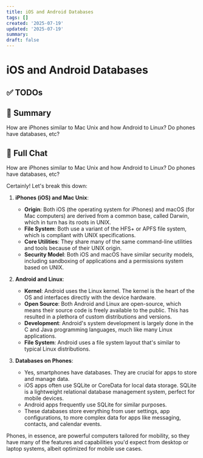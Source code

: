 ```yaml
---
title: iOS and Android Databases
tags: []
created: '2025-07-19'
updated: '2025-07-19'
summary:
draft: false
---
```


# iOS and Android Databases

## ✅ TODOs


## 📌 Summary
How are iPhones similar to Mac Unix and how Android to Linux? Do phones have databases, etc?

## 🧠 Full Chat


How are iPhones similar to Mac Unix and how Android to Linux? Do phones have databases, etc?

Certainly! Let's break this down:

1. **iPhones (iOS) and Mac Unix**:
    - **Origin**: Both iOS (the operating system for iPhones) and macOS (for Mac computers) are derived from a common base, called Darwin, which in turn has its roots in UNIX.
    - **File System**: Both use a variant of the HFS+ or APFS file system, which is compliant with UNIX specifications.
    - **Core Utilities**: They share many of the same command-line utilities and tools because of their UNIX origin.
    - **Security Model**: Both iOS and macOS have similar security models, including sandboxing of applications and a permissions system based on UNIX.

2. **Android and Linux**:
    - **Kernel**: Android uses the Linux kernel. The kernel is the heart of the OS and interfaces directly with the device hardware.
    - **Open Source**: Both Android and Linux are open-source, which means their source code is freely available to the public. This has resulted in a plethora of custom distributions and versions.
    - **Development**: Android's system development is largely done in the C and Java programming languages, much like many Linux applications.
    - **File System**: Android uses a file system layout that's similar to typical Linux distributions.

3. **Databases on Phones**:
    - Yes, smartphones have databases. They are crucial for apps to store and manage data.
    - iOS apps often use SQLite or CoreData for local data storage. SQLite is a lightweight relational database management system, perfect for mobile devices.
    - Android apps frequently use SQLite for similar purposes.
    - These databases store everything from user settings, app configurations, to more complex data for apps like messaging, contacts, and calendar events.

Phones, in essence, are powerful computers tailored for mobility, so they have many of the features and capabilities you'd expect from desktop or laptop systems, albeit optimized for mobile use cases.